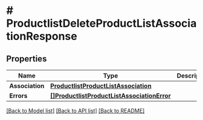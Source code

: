 # # ProductlistDeleteProductListAssociationResponse


## Properties 


Name | Type | Description | Notes
------------ | ------------- | ------------- | -------------
**Association**| [**ProductlistProductListAssociation**](ProductlistProductListAssociation.md) |   | [optional]
**Errors**| [**[]ProductlistProductListAssociationError**](ProductlistProductListAssociationError.md) |   | [optional]


[[Back to Model list]](../../README.md#models) [[Back to API list]](../../README.md#endpoints) [[Back to README]](../../README.md)

